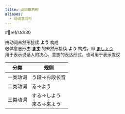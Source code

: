```yaml
---
title: 动词意志形
aliases:
  - 动词意向形
---
```

 #📖ref/std/30  

由动词未然形接续 **よう** 构成  
敬体意志形由 [**ます**](../5.auxi_verb/ます.md) 的未然形接续 **よう** 构成，即 [ましょう](../9.sentence_pattern/ましょうか、ませんか.md)  
用于表示说话人的决心、意志的表达形式，也可用于表示提议  

| 分类   | 规则                                                               |
| ---- | ---------------------------------------------------------------- |
| 一类动词 | う段->お段长音                                                         |
| 二类动词 | る->よう                                                            |
| 三类动词 | する->しよう<br><ruby>来<rt>く</rt></ruby>る-><ruby>来<rt>こ</rt></ruby>よう |
